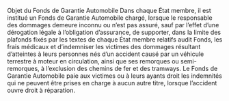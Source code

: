 Objet du Fonds de Garantie Automobile
Dans chaque État membre, il est institué un Fonds de Garantie Automobile chargé, lorsque le responsable des dommages demeure inconnu ou n’est pas assuré, sauf par l’effet d’une dérogation légale à l’obligation d’assurance, de supporter, dans la limite des plafonds fixés par les textes de chaque État membre relatifs audit Fonds, les frais médicaux et d’indemniser les victimes des dommages résultant d’atteintes à leurs personnes nés d’un accident causé par un véhicule terrestre à moteur en circulation, ainsi que ses remorques ou semi-remorques, à l’exclusion des chemins de fer et des tramways.
Le Fonds de Garantie Automobile paie aux victimes ou à leurs ayants droit les indemnités qui ne peuvent être prises en charge à aucun autre titre, lorsque l’accident ouvre droit à réparation.